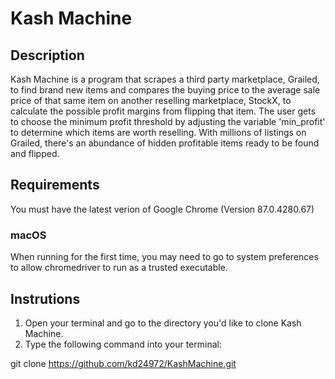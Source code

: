 # Kash Machine 

## Description
Kash Machine is a program that scrapes a third party marketplace, Grailed, to 
find brand new items and compares the buying price to the average sale price 
of that same item on another reselling marketplace, StockX, to calculate the 
possible profit margins from flipping that item. The user gets to choose the 
minimum profit threshold by adjusting the variable 'min_profit' to determine 
which items are worth reselling. With millions of listings on Grailed, there's 
an abundance of hidden profitable items ready to be found and flipped. 

## Requirements
You must have the latest verion of Google Chrome (Version 87.0.4280.67)

### macOS
When running for the first time, you may need to go to system preferences to 
allow chromedriver to run as a trusted executable.

## Instrutions
1. Open your terminal and go to the directory you'd like to clone Kash Machine.
2. Type the following command into your terminal:  
  
git clone https://github.com/kd24972/KashMachine.git